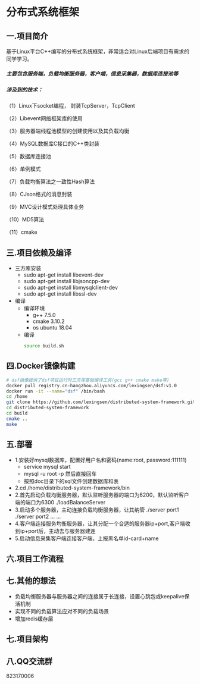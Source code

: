 # 分布式系统框架

## 一.项目简介

基于Linux平台C++编写的分布式系统框架，非常适合对Linux后端项目有需求的同学学习。

##### 主要包含服务端，负载均衡服务器，客户端，信息采集器，数据库连接池等

##### 涉及到的技术：

（1）Linux下socket编程， 封装TcpServer，TcpClient

（2）Libevent网络框架库的使用

（3）服务器端线程池模型的创建使用以及其负载均衡

（4）MySQL数据库C接口的C++类封装

（5）数据库连接池

（6）单例模式

（7）负载均衡算法之一致性Hash算法

（8）CJson格式的消息封装

（9）MVC设计模式处理具体业务

（10）MD5算法

（11）cmake


## 三.项目依赖及编译
- 三方库安装
    - sudo apt-get install libevent-dev
    - sudo apt-get install libjsoncpp-dev
    - sudo apt-get install libmysqlclient-dev
    - sudo apt-get install libssl-dev
- 编译
    - 编译环境
        - g++ 7.5.0
        - cmake 3.10.2
        - os ubuntu 18.04
    - 编译
        ```bash
        source build.sh
        ```
## 四.Docker镜像构建
```bash
# dsf镜像提供了dsf项目运行时三方库基础编译工具(gcc g++ cmake make等)
docker pull registry.cn-hangzhou.aliyuncs.com/lexingsen/dsf:v1.0  
docker run -it --name="dsf" /bin/bash
cd /home
git clone https://github.com/lexingsen/distributed-system-framework.git
cd distributed-system-framework
cd build
cmake ..
make
```

## 五.部署
- 1.安装好mysql数据库，配置好用户名和密码(name:root, password:111111)
    - service mysql start
    - mysql -u root -p 然后直接回车
    - 按照doc目录下的sql文件创建数据库和表
- 2.cd /home/distributed-system-framework/bin
- 2.首先启动负载均衡服务器，默认监听服务器的端口为6200，默认监听客户端的端口为6300  ./loadBalanceServer
- 3.启动多个服务器，主动连接负载均衡服务器，让其纳管 ./server port1  ./server port2 ... ...
- 4.客户端连接服务均衡服务器，让其分配一个合适的服务器ip+port,客户端收到ip+port后，主动去与服务器建连
- 5.启动信息采集客户端连接客户端，上报黑名单id-card+name


## 六.项目工作流程



## 七.其他的想法
- 负载均衡服务器与服务器之间的连接属于长连接，设置心跳包或keepalive保活机制
- 实现不同的负载算法应对不同的负载场景
- 增加redis缓存层

## 七.项目架构

## 八.QQ交流群
823170006

